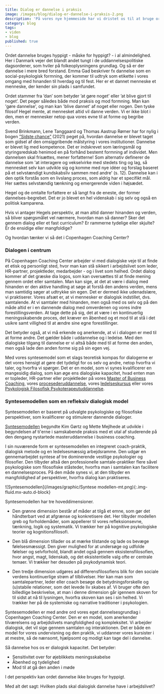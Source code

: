 ```yaml
---
title: Dialog er dannelse i praksis
image: /images/blog/dialog-er-dannelse-i-praksis-2.png
description: 'På vores nye hjemmeside har vi dristet os til at bruge ordet "Dannelse". Det indgår i vores formulering Dialog er dannelse i praksis. Læs hele blogindlægget her.'
category: blog
tags:
- viden
- blog
published: true
---
```


Ordet dannelse bruges hyppigt - måske for hyppigt? - i al almindelighed. Her i Danmark vejer det blandt andet tungt i de uddannelsespolitiske dagsordener, som hviler på folkeoplysningens grundlag. Og så er der dannelse i mere bred forstand. Emma Gad beskriver fx dannelse som en social-psykologisk formning, der kommer til udtryk som etikette i vores omgang med hinanden til hverdag og til fest. Her er et dannet menneske et menneske, der kender sin plads i samfundet.

Ordet stammer fra ’dan’ som betyder ’at gøre noget’ eller ’at blive gjort til noget’. Det peger således både mod praksis og mod formning. Man kan 'gøre dannelse', og man kan 'blive dannet' af noget eller nogen. Den tyske filosof Hegel mente, at mennesket altid vil danne verden. Vi er ikke blot i den, men er mennesker netop qua vores evne til at forme og begribe verden.

Svend Brinkmann, Lene Tanggaard og Thomas Aastrup Rømer har for nylig i bogen <ins>[”Sidste chance”](https://klim.dk/bog/sidste_chance.htm)</ins> (2021) peget på, hvordan dannelse er blevet taget som gidsel af den omsiggribende målstyring i vores institutioner. Dannelse er blevet lig med kompetence. Det er indskrevet som læringsmål og styringsredskab henimod en på forhånd bestemt formning af individet. Men dannelsen skal frisættes, mener forfatterne! Som alternativ definerer de dannelse som 'at interagere og vekselvirke med stedets ting og lag, så mennesket selv kan udvikle sig og komme med nye idéer og forslag baseret på et selvstændigt kundskabsliv sammen med andre' (s. 12). Dannelse kan i den optik forstås som en livslang proces, som aldrig har et specifikt mål. Her sættes selvstændig tænkning og emergerende viden i højsædet.

Hegel og de omtalte forfattere er så langt fra de eneste, der former dannelses-begrebet. Det er jo blevet en hel videnskab i sig selv og også en politisk kamparena.

Hvis vi antager Hegels perspektiv, at man altid danner hinanden og verden, så bliver spørgsmålet vel nærmere, hvordan man så danner? Sker det gennem dialog eller et fast curriculum? Er rammerne tydelige eller skjulte? Er de ensidige eller mangfoldige? 

Og hvordan tænker vi så det i Copenhagen Coaching Center?

### Dialogen i centrum 

På Copenhagen Coaching Center arbejder vi med dialogiske veje til at finde et etisk og personligt sted, hvor man kan stå sikkert i arbejdslivet som leder, HR-partner, projektleder, medarbejder - og i livet som helhed. Ordet dialog kommer af det græske dia logos, som kan oversættes til at finde mening gennem ordet eller samtalen. Man kan sige, at det at være i dialog med hinanden er den aktive handling at søge at forstå den andens verden, mens man samtidig søger at udtrykke sin egen. Det er dermed ikke udenadslære, vi praktiserer. Vores afsæt er, at vi mennesker er dialogisk indstillet, dvs. samtalende. At vi samtaler med hinanden, men også med os selv og på den måde altid er i en dannende dialog med omverdenen og vores indre forestillingsverden. At tage dette på sig, det at være i en kontinuerlig meningsskabende proces, det kræver en åbenhed og et mod til at stå i det usikre samt villighed til at ændre sine egne forestillinger.

Det betyder også, at vi må erkende og anerkende, at vi i dialogen er med til at forme andre. Det gælder både i uddannelse og i ledelse. Med den dialogiske tilgang til dannelse er vi altså både med til at forme den anden, men også lade den anden forme sig på sin egen vej.

Med vores syntesemodel som et slags teoretisk kompas for dialogerne er det vores hensigt at gøre det tydeligt for os selv og andre, netop hvorfra vi taler, og hvorfra vi spørger. Det er en model, som vi synes kvalificerer en mangesidig dialog, som kan øge ens dialogiske kapacitet, hvad enten man er topleder, HR-partner eller projektleder på vores <ins>[Master of Business Coaching](academy/master-of-business-coaching/)</ins>, vores <ins>[procesederuddannelse](/academy/procesleder-uddannelse/)</ins>, vores <ins>[ledelseskursus](/academy/ledelseskurses-paa-lesbos/)</ins> eller vores <ins>[Psykologisk Filosofisk Psykoterapeutuddannelse](academy/psykologisk-filosofisk-psykoterapeut-uddannelse/)</ins>.

### Syntesemodellen som en refleksiv dialogisk model

Syntesemodellen er baseret på udvalgte psykologiske og filosofiske perspektiver, som kvalificerer og stimulerer dannende dialoger.

<ins>[Syntesemodellen](/syntesemodellen-uddrag/)</ins> begyndte Kim Gørtz og Mette Mejlhede at udvikle i begyndelsen af ti'erne i samskabende praksis med et utal af studerende på den dengang nystartede masteruddannelse i business coaching.

I sin nuværende form er syntesemodellen en integreret coach-praktik, dialogisk metode og en ledelsesmæssig arbejdsramme. Den udgør en gennemarbejdet syntese af tre dominerende vestlige psykologier og filosofier. Den tilbyder altså den professionelle samtale-praktiker flere såvel psykologiske som filosofiske ståsteder, hvorfra man i samtalen kan facilitere en dannelsesproces. På den måde synes vi, at den tilbyder en mangfoldighed af perspektiver, hvorfra dialog kan praktiseres.

![Syntesemodellen](/images/graphic/Syntese modellen-mt.png){:.img-fluid.mx-auto.d-block}

Syntesemodellen har tre hoveddimensioner.

- Den grønne dimension består af måder at tilgå et emne, som gør det håndterbart ved at afgrænse og konkretisere det. Her tilbyder modellen greb og forholdemåder, som appellerer til vores refleksionsevne, tænkning, logik og systematik. Vi trækker her på kognitive psykologiske teorier og kognitionsfilosofi.

- Den blå dimension tillader os at mærke tilstande og lade os bevæge følelsesmæssigt. Den giver mulighed for at undersøge og udfolde følelser og selvforhold, blandt andet også gennem eksistensfilosofien, hvor angst, magt, lidenskab, og det eksistentielle valg ofte er centrale temaer. Vi trækker her desuden på psykodynamisk teori. 

- Den tredje dimension udgøres ad differensfilosofiens blik for den sociale verdens kontinuerlige strøm af tilblivelser. Her kan man som samtalepartner, leder eller coach besøge de betydningsforskelle og (u)stabile relationer, som det levede liv skabes af. Vi bruger ofte den billedlige beskrivelse, at man i denne dimension går igennem skoven for til sidst at nå til lysningen, hvorfra skoven kan ses i sin helhed. Vi trækker her på de systemiske og narrative traditioner i psykologien. 

Syntesemodellen er med andre ord vores eget dannelsesgrundlag i Copenhagen Coaching Center. Den er en model, som anerkender tilværelsens og arbejdslivets mangfoldighed og kompleksitet. Vi arbejder dialogisk, det vil sige gennem samtalen og interaktionen. Det er både en model for vores undervisning og den praktik, vi uddanner vores kursister i at mestre, så de nænsomt, hjælpsomt og modigt kan tage del i dannelse.

Så dannelse hos os er dialogisk kapacitet. Det betyder:
- Sensitivitet over for øjeblikkets meningsskabelse
- Åbenhed og tydelighed
- Mod til at gå den anden i møde

I det perspektiv kan ordet dannelse ikke bruges for hyppigt.

Med alt det sagt: Hvilken plads skal dialogisk dannelse have i arbejdslivet?